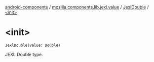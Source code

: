 [android-components](../../index.md) / [mozilla.components.lib.jexl.value](../index.md) / [JexlDouble](index.md) / [&lt;init&gt;](./-init-.md)

# &lt;init&gt;

`JexlDouble(value: `[`Double`](https://kotlinlang.org/api/latest/jvm/stdlib/kotlin/-double/index.html)`)`

JEXL Double type.

